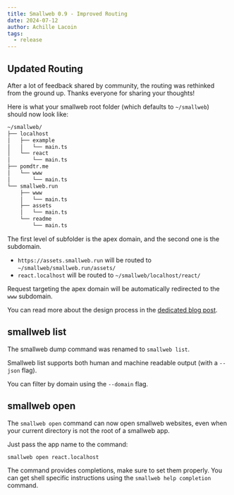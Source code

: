 ```yaml
---
title: Smallweb 0.9 - Improved Routing
date: 2024-07-12
author: Achille Lacoin
tags:
  - release
---
```


## Updated Routing

After a lot of feedback shared by community, the routing was rethinked from the
ground up. Thanks everyone for sharing your thoughts!

Here is what your smallweb root folder (which defaults to `~/smallweb`) should
now look like:

```txt
~/smallweb/
├── localhost
│   ├── example
│   │   └── main.ts
│   └── react
│       └── main.ts
├── pomdtr.me
│   └── www
│       └── main.ts
└── smallweb.run
    ├── www
    │   └── main.ts
    ├── assets
    │   └── main.ts
    └── readme
        └── main.ts
```

<!-- more -->

The first level of subfolder is the apex domain, and the second one is the
subdomain.

- `https://assets.smallweb.run` will be routed to
  `~/smallweb/smallweb.run/assets/`
- `react.localhost` will be routed to `~/smallweb/localhost/react/`

Request targeting the apex domain will be automatically redirected to the `www`
subdomain.

You can read more about the design process in the
[dedicated blog post](/blog/routing-design.md).

## smallweb list

The smallweb dump command was renamed to `smallweb list`.

Smallweb list supports both human and machine readable output (with a `--json`
flag).

You can filter by domain using the `--domain` flag.

## smallweb open

The `smallweb open` command can now open smallweb websites, even when your
current directory is not the root of a smallweb app.

Just pass the app name to the command:

```sh
smallweb open react.localhost
```

The command provides completions, make sure to set them properly. You can get
shell specific instructions using the `smallweb help completion` command.

